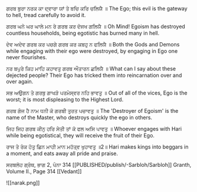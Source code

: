 ਗਰਬ ਬੁਰਾ ਨਰਕ ਕਾ ਦ੍ਵਾਰਾ ਯਾਂ ਤੇ ਬਚਿ ਕਰਿ ਚਲਿਯੈ ॥
The Ego; this evil is the gateway to hell, tread carefully to avoid it.

ਗਰਬ ਘਨੇ ਘਰ ਘਾਲੇ ਮਨ ਰੇ ਗਰਬ ਕਰ ਦੋਜਖ ਗਲਿਯੈ ॥
Oh Mind! Egoism has destroyed countless households, being egotistic has burned many in hell.

ਦੇਵ ਅਦੇਵ ਗਰਬ ਕਰ ਪਚਗੇ ਗਰਬ ਕਰ ਕਬਹੁ ਨ ਫਲਿਯੈ ॥
Both the Gods and Demons while engaging with their ego were destroyed, by engaging in Ego one never flourishes.

ਨਰ ਬਪੁਰੇ ਕਿਹ ਮਾਹਿ ਕਹਾਵਤੁ ਗਰਬ ਔਤਾਰਨ ਛਲਿਯੈ ॥
What can I say about these dejected people? Their Ego has tricked them into reincarnation over and over again.

ਸਭ ਅਉਗਨ ਤੇ ਗਰਬੁ ਗਾਖੜੋ ਪਰਮੇਸ੍ਵਰ ਨਹਿ ਭਾਵਤੁ ॥
Out of all of the vices, Ego is the worst; it is most displeasing to the Highest Lord.

ਗਰਬ ਗੰਜ ਹੈ ਨਾਮ ਧਨੀ ਕੋ ਗਰਬੀ ਤੁਰਤ ਪਚਾਵਤੁ ॥
The 'Destroyer of Egoism' is the name of the Master, who destroys quickly the ego in others.

ਜਿਹ ਜਿਹ ਗਰਬ ਕੀਨੁ ਹਰਿ ਸੇਤੀ ਤਾਂ ਕੋ ਫਲ ਅਸਿ ਪਾਵਤੁ ॥
Whoever engages with Hari while being egotistical, they will receive the fruit of their Ego.

ਰਾਜ ਤੇ ਰੰਕ ਹੋਤੁ ਛਿਨ ਮਾਹੀ ਮਾਨ ਮਹੱਤ੍ਵ ਖੁਹਾਵਤੁ ॥2॥
Hari makes kings into beggars in a moment, and eats away all pride and praise.

ਸਰਬਲੋਹ ਗ੍ਰੰਥ, ਭਾਗ 2, ਪੰਨਾ 314
[[PUBLISHED/publish/-Sarbloh/Sarbloh]] Granth, Volume II., Page 314
[[Vedant]]

![[narak.png]]